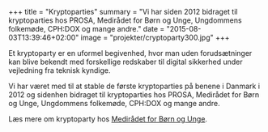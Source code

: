 +++
title = "Kryptoparties"
summary = "Vi har siden 2012 bidraget til kryptoparties hos PROSA, Medirådet for Børn og Unge, Ungdommens folkemøde, CPH:DOX og mange andre."
date = "2015-08-03T13:39:46+02:00"
image = "projekter/cryptoparty300.jpg"
+++

Et kryptoparty er en uformel begivenhed, hvor man uden forudsætninger kan blive bekendt med forskellige redskaber til digital sikkerhed under vejledning fra teknisk kyndige.

Vi har været med til at stable de første kryptoparties på benene i Danmark i 2012 og sidenhen bidraget til kryptoparties hos PROSA, Medirådet for Børn og Unge, Ungdommens folkemøde, CPH:DOX og mange andre.

Læs mere om kryptoparty hos [Medirådet for Børn og Unge](https://www.medieraadet.dk/medieradet/crypto-parties-digitalt-selvforsvar-til-folket).

